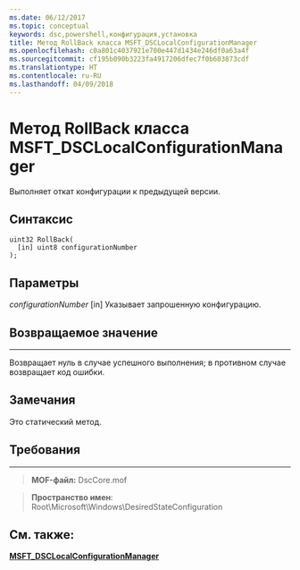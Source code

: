 ```yaml
---
ms.date: 06/12/2017
ms.topic: conceptual
keywords: dsc,powershell,конфигурация,установка
title: Метод RollBack класса MSFT_DSCLocalConfigurationManager
ms.openlocfilehash: c0a801c4037921e700e447d1434e246df0a63a4f
ms.sourcegitcommit: cf195b090b3223fa4917206dfec7f0b603873cdf
ms.translationtype: HT
ms.contentlocale: ru-RU
ms.lasthandoff: 04/09/2018
---
```

# <a name="rollback-method-of-the-msftdsclocalconfigurationmanager-class"></a>Метод RollBack класса MSFT_DSCLocalConfigurationManager

Выполняет откат конфигурации к предыдущей версии.

<a name="syntax"></a>Синтаксис
------

```mof
uint32 RollBack(
  [in] uint8 configurationNumber
);
```

<a name="parameters"></a>Параметры
----------

*configurationNumber* \[in\] Указывает запрошенную конфигурацию.

## <a name="return-value"></a>Возвращаемое значение
------------

Возвращает нуль в случае успешного выполнения; в противном случае возвращает код ошибки.

## <a name="remarks"></a>Замечания

Это статический метод.

## <a name="requirements"></a>Требования
------------
>**MOF-файл:** DscCore.mof

>**Пространство имен**: Root\Microsoft\Windows\DesiredStateConfiguration


## <a name="see-also"></a>См. также:


[**MSFT_DSCLocalConfigurationManager**](msft-dsclocalconfigurationmanager.md)